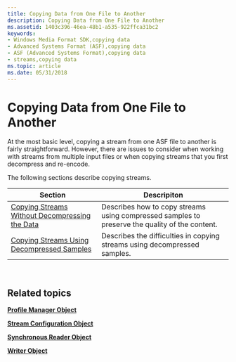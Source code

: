 ```yaml
---
title: Copying Data from One File to Another
description: Copying Data from One File to Another
ms.assetid: 1403c396-46ea-48b1-a535-922ffca31bc2
keywords:
- Windows Media Format SDK,copying data
- Advanced Systems Format (ASF),copying data
- ASF (Advanced Systems Format),copying data
- streams,copying data
ms.topic: article
ms.date: 05/31/2018
---
```


# Copying Data from One File to Another

At the most basic level, copying a stream from one ASF file to another is fairly straightforward. However, there are issues to consider when working with streams from multiple input files or when copying streams that you first decompress and re-encode.

The following sections describe copying streams.



| Section                                                                                              | Descripiton                                                                                    |
|------------------------------------------------------------------------------------------------------|------------------------------------------------------------------------------------------------|
| [Copying Streams Without Decompressing the Data](copying-streams-without-decompressing-the-data.md) | Describes how to copy streams using compressed samples to preserve the quality of the content. |
| [Copying Streams Using Decompressed Samples](copying-streams-using-decompressed-samples.md)         | Describes the difficulties in copying streams using decompressed samples.                      |



 

## Related topics

<dl> <dt>

[**Profile Manager Object**](profile-manager-object.md)
</dt> <dt>

[**Stream Configuration Object**](stream-configuration-object.md)
</dt> <dt>

[**Synchronous Reader Object**](synchronous-reader-object.md)
</dt> <dt>

[**Writer Object**](writer-object.md)
</dt> </dl>

 

 




